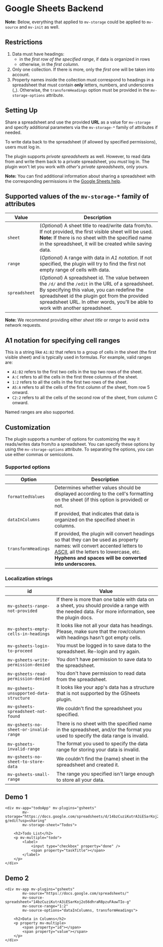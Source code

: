 # Google Sheets Backend

**Note:** Below, everything that applied to `mv-storage` could be applied to `mv-source` and `mv-init` as well.

## Restrictions

1. Data must have headings:
   - in the *first row of the specified range*, if data is organized in rows
   - otherwise, in the *first column*.
2. Only one collection. If there is more, only the *first* one will be taken into account.
3. Property names inside the collection must correspond to headings in a spreadsheet that must contain **only** letters, numbers, and underscores (_). Otherwise, the `transformHeadings` option must be provided in the `mv-storage-options` attribute.

## Setting Up

Share a spreadsheet and use the provided **URL** as a value for `mv-storage` and specify additional parameters via the `mv-storage-*` family of attributes if needed.

To write data back to the spreadsheet (if allowed by specified permissions), users must log in.

The plugin supports *private spreadsheets* as well. However, to read data from and write them back to a private spreadsheet, you *must* log in. The plugin won't let you work with *other's private spreadsheets*, only yours.

**Note:** You can find additional information about sharing a spreadsheet with the corresponding permissions in the [Google Sheets help](https://support.google.com/docs/answer/2494822?hl=en).

## Supported values of the `mv-storage-*` family of attributes

| Value         | Description                                                                                             |
|---------------|---------------------------------------------------------------------------------------------------------|
| `sheet`       | (*Optional*) A sheet title to read/write data from/to. If not provided, the first visible sheet will be used. <br /> **Note:** If there is no sheet with the specified name in the spreadsheet, it will be created while saving data.  |
| `range`       | (*Optional*) A range with data in *A1 notation*. If not specified, the plugin will try to find the first not empty range of cells with data. |
| `spreadsheet` | (*Optional*) A spreadsheet id. The value between the `/d/` and the `/edit` in the URL of a spreadsheet. By specifying this value, you can redefine the spreadsheet id the plugin got from the provided spreadsheet URL. In other words, you'll be able to work with another spreadsheet. |

**Note:** We recommend providing either *sheet title* or *range* to avoid extra network requests.

## A1 notation for specifying cell ranges

This is a string like `A1:B2` that refers to a group of cells in the sheet (the first visible sheet) and is typically used in formulas. For example, valid ranges are:

- `A1:B2` refers to the first two cells in the top two rows of the sheet.
- `A:C` refers to all the cells in the first three columns of the sheet.
- `1:2` refers to all the cells in the first two rows of the sheet.
- `A5:A` refers to all the cells of the first column of the sheet, from row 5 onward.
- `C2:2` refers to all the cells of the second row of the sheet, from column C onward.

Named ranges are also supported.

## Customization

The plugin supports a number of options for customizing the way it reads/writes data from/to a spreadsheet. You can specify these options by using the `mv-storage-options` attribute. To separating the options, you can use either commas or semicolons.

### Supported options

| Option             | Description                                                                                                                        |
|--------------------|------------------------------------------------------------------------------------------------------------------------------------|
| `formattedValues`  | Determines whether values should be displayed according to the cell's formatting on the sheet (if this option is provided) or not. |
| `dataInColumns`    | If provided, that indicates that data is organized on the specified sheet in columns.                                              |
| `transformHeadings` | If provided, the plugin will convert headings so that they can be used as property names: will convert accented letters to [ASCII](https://en.wikipedia.org/wiki/ASCII), all the letters to lowercase, etc. **Hyphens and spaces will be converted into underscores.**   |

### Localization strings

| id                                      | Value                                                                                                                                             |
|-----------------------------------------|---------------------------------------------------------------------------------------------------------------------------------------------------|
| `mv-gsheets-range-not-provided`         | If there is more than one table with data on a sheet, you should provide a range with the needed data. For more information, see the plugin docs. |
| `mv-gsheets-empty-cells-in-headings`    | It looks like not all your data has headings. Please, make sure that the row/column with headings hasn't got empty cells.                         |
| `mv-gsheets-login-to-proceed` | You must be logged in to save data to the spreadsheet. Re-login and try again. |
| `mv-gsheets-write-permission-denied`    | You don't have permission to save data to the spreadsheet.                                                                                        |
| `mv-gsheets-read-permission-denied`     | You don't have permission to read data from the spreadsheet.                                                                                      |
| `mv-gsheets-unsupported-data-structure` | It looks like your app's data has a structure that is not supported by the GSheets plugin.                                                        |
| `mv-gsheets-spreadsheet-not-found`      | We couldn't find the spreadsheet you specified.                                                                                                   |
| `mv-gsheets-no-sheet-or-invalid-range`  | There is no sheet with the specified name in the spreadsheet, and/or the format you used to specify the data range is invalid.                    |
| `mv-gsheets-invalid-range`              | The format you used to specify the data range for storing your data is invalid.                                                                   |
| `mv-gsheets-no-sheet-to-store-data`     | We couldn't find the {name} sheet in the spreadsheet and created it.                                                                              |
| `mv-gsheets-small-range`                | The range you specified isn't large enough to store all your data.                                                                                |

## Demo 1

```markup
<div mv-app="todoApp" mv-plugins="gsheets"
		mv-storage="https://docs.google.com/spreadsheets/d/14bzCuziKutrA3iESarKoj2o56dhraR8pzuFAuwTIo-g/edit?usp=sharing"
		mv-storage-sheet="Todos">

	<h2>Todo List</h2>
	<p mv-multiple="todo">
		<label>
			<input type="checkbox" property="done" />
			<span property="taskTitle"></span>
		</label>
	</p>
</div>
```

## Demo 2

```markup
<div mv-app mv-plugins="gsheets"
		mv-source="https://docs.google.com/spreadsheets/"
		mv-source-spreadsheet="14bzCuziKutrA3iESarKoj2o56dhraR8pzuFAuwTIo-g"
		mv-source-range="1:2"
		mv-source-options="dataInColumns, transformHeadings">

	<h2>Data in Columns</h2>
	<p property mv-multiple>
		<span property="id"></span>
		<span property="value"></span>
	</p>
</div>
```

